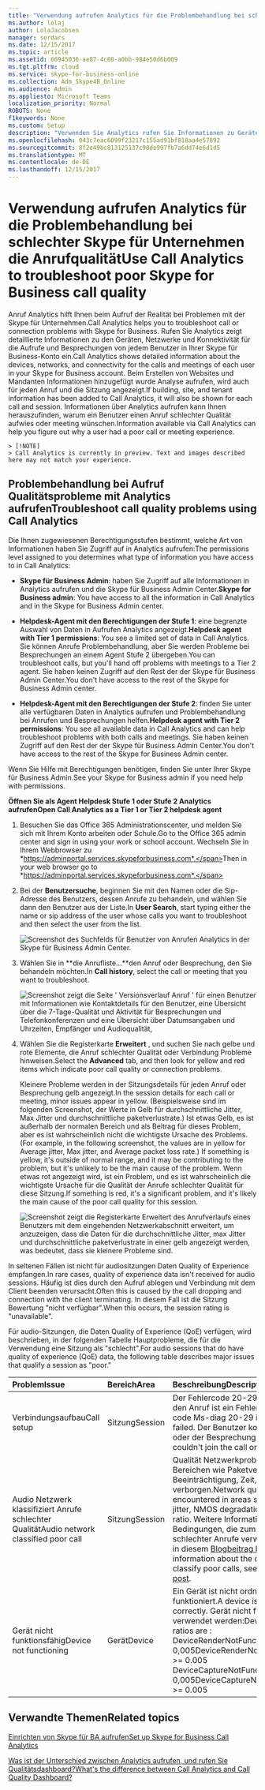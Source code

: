 ```yaml
---
title: "Verwendung aufrufen Analytics für die Problembehandlung bei schlechter Skype für Unternehmen die Anrufqualität"
ms.author: lolaj
author: LolaJacobsen
manager: serdars
ms.date: 12/15/2017
ms.topic: article
ms.assetid: 66945036-ae87-4c08-a0bb-984e50d6b009
ms.tgt.pltfrm: cloud
ms.service: skype-for-business-online
ms.collection: Adm_Skype4B_Online
ms.audience: Admin
ms.appliesto: Microsoft Teams
localization_priority: Normal
ROBOTS: None
f1keywords: None
ms.custom: Setup
description: "Verwenden Sie Analytics rufen Sie Informationen zu Geräten, Netzwerke und Konnektivität Benutzer bei Problemen mit Skype für geschäftliche Anrufe und Besprechungen."
ms.openlocfilehash: 043c7eac6099f23217c155ad91bf818aa4e57892
ms.sourcegitcommit: 8f2e49bc813125137c90de997fb7a6dd74e6d1d5
ms.translationtype: MT
ms.contentlocale: de-DE
ms.lasthandoff: 12/15/2017
---
```

# <a name="use-call-analytics-to-troubleshoot-poor-skype-for-business-call-quality"></a><span data-ttu-id="c2b76-103">Verwendung aufrufen Analytics für die Problembehandlung bei schlechter Skype für Unternehmen die Anrufqualität</span><span class="sxs-lookup"><span data-stu-id="c2b76-103">Use Call Analytics to troubleshoot poor Skype for Business call quality</span></span>

<span data-ttu-id="c2b76-104">Anruf Analytics hilft Ihnen beim Aufruf der Realität bei Problemen mit der Skype für Unternehmen.</span><span class="sxs-lookup"><span data-stu-id="c2b76-104">Call Analytics helps you to troubleshoot call or connection problems with Skype for Business.</span></span> <span data-ttu-id="c2b76-105">Rufen Sie Analytics zeigt detaillierte Informationen zu den Geräten, Netzwerke und Konnektivität für die Aufrufe und Besprechungen von jedem Benutzer in Ihrer Skype für Business-Konto ein.</span><span class="sxs-lookup"><span data-stu-id="c2b76-105">Call Analytics shows detailed information about the devices, networks, and connectivity for the calls and meetings of each user in your Skype for Business account.</span></span> <span data-ttu-id="c2b76-106">Beim Erstellen von Websites und Mandanten Informationen hinzugefügt wurde Analyse aufrufen, wird auch für jeden Anruf und die Sitzung angezeigt.</span><span class="sxs-lookup"><span data-stu-id="c2b76-106">If building, site, and tenant information has been added to Call Analytics, it will also be shown for each call and session.</span></span> <span data-ttu-id="c2b76-107">Informationen über Analytics aufrufen kann Ihnen herauszufinden, warum ein Benutzer einen Anruf schlechter Qualität aufwies oder meeting wünschen.</span><span class="sxs-lookup"><span data-stu-id="c2b76-107">Information available via Call Analytics can help you figure out why a user had a poor call or meeting experience.</span></span> 
  
    > [!NOTE]
    > Call Analytics is currently in preview. Text and images described here may not match your experience. 
  
## <a name="troubleshoot-call-quality-problems-using-call-analytics"></a><span data-ttu-id="c2b76-108">Problembehandlung bei Aufruf Qualitätsprobleme mit Analytics aufrufen</span><span class="sxs-lookup"><span data-stu-id="c2b76-108">Troubleshoot call quality problems using Call Analytics</span></span>

<span data-ttu-id="c2b76-109">Die Ihnen zugewiesenen Berechtigungsstufen bestimmt, welche Art von Informationen haben Sie Zugriff auf in Analytics aufrufen:</span><span class="sxs-lookup"><span data-stu-id="c2b76-109">The permissions level assigned to you determines what type of information you have access to in Call Analytics:</span></span>
  
- <span data-ttu-id="c2b76-110">**Skype für Business Admin**: haben Sie Zugriff auf alle Informationen in Analytics aufrufen und die Skype für Business Admin Center.</span><span class="sxs-lookup"><span data-stu-id="c2b76-110">**Skype for Business admin**: You have access to all the information in Call Analytics and in the Skype for Business Admin center.</span></span>
    
- <span data-ttu-id="c2b76-111">**Helpdesk-Agent mit den Berechtigungen der Stufe 1**: eine begrenzte Auswahl von Daten in Aufrufen Analytics angezeigt.</span><span class="sxs-lookup"><span data-stu-id="c2b76-111">**Helpdesk agent with Tier 1 permissions**: You see a limited set of data in Call Analytics.</span></span> <span data-ttu-id="c2b76-112">Sie können Anrufe Problembehandlung, aber Sie werden Probleme bei Besprechungen an einem Agent Stufe 2 übergeben.</span><span class="sxs-lookup"><span data-stu-id="c2b76-112">You can troubleshoot calls, but you'll hand off problems with meetings to a Tier 2 agent.</span></span> <span data-ttu-id="c2b76-113">Sie haben keinen Zugriff auf den Rest der der Skype für Business Admin Center.</span><span class="sxs-lookup"><span data-stu-id="c2b76-113">You don't have access to the rest of the Skype for Business Admin center.</span></span>
    
- <span data-ttu-id="c2b76-114">**Helpdesk-Agent mit den Berechtigungen der Stufe 2**: finden Sie unter alle verfügbaren Daten in Analytics aufrufen und Problembehandlung bei Anrufen und Besprechungen helfen.</span><span class="sxs-lookup"><span data-stu-id="c2b76-114">**Helpdesk agent with Tier 2 permissions**: You see all available data in Call Analytics and can help troubleshoot problems with both calls and meetings.</span></span> <span data-ttu-id="c2b76-115">Sie haben keinen Zugriff auf den Rest der der Skype für Business Admin Center.</span><span class="sxs-lookup"><span data-stu-id="c2b76-115">You don't have access to the rest of the Skype for Business Admin center.</span></span>
    
<span data-ttu-id="c2b76-116">Wenn Sie Hilfe mit Berechtigungen benötigen, finden Sie unter Ihrer Skype für Business Admin.</span><span class="sxs-lookup"><span data-stu-id="c2b76-116">See your Skype for Business admin if you need help with permissions.</span></span>
  
 <span data-ttu-id="c2b76-117">**Öffnen Sie als Agent Helpdesk Stufe 1 oder Stufe 2 Analytics aufrufen**</span><span class="sxs-lookup"><span data-stu-id="c2b76-117">**Open Call Analytics as a Tier 1 or Tier 2 helpdesk agent**</span></span>
  
1. <span data-ttu-id="c2b76-118">Besuchen Sie das Office 365 Administrationscenter, und melden Sie sich mit Ihrem Konto arbeiten oder Schule.</span><span class="sxs-lookup"><span data-stu-id="c2b76-118">Go to the Office 365 admin center and sign in using your work or school account.</span></span> <span data-ttu-id="c2b76-119">Wechseln Sie in Ihrem Webbrowser zu *https://adminportal.services.skypeforbusiness.com*.</span><span class="sxs-lookup"><span data-stu-id="c2b76-119">Then in your web browser go to *https://adminportal.services.skypeforbusiness.com*.</span></span>
    
2. <span data-ttu-id="c2b76-120">Bei der **Benutzersuche**, beginnen Sie mit den Namen oder die Sip-Adresse des Benutzers, dessen Anrufe zu behandeln, und wählen Sie dann den Benutzer aus der Liste.</span><span class="sxs-lookup"><span data-stu-id="c2b76-120">In **User Search**, start typing either the name or sip address of the user whose calls you want to troubleshoot and then select the user from the list.</span></span>
    
    ![Screenshot des Suchfelds für Benutzer von Anrufen Analytics in der Skype für Business Admin Center.](../images/db52efc5-dac1-4623-ba72-41e42f0a0fb4.png)
  
3. <span data-ttu-id="c2b76-122">Wählen Sie in **die Anrufliste...**den Anruf oder Besprechung, den Sie behandeln möchten.</span><span class="sxs-lookup"><span data-stu-id="c2b76-122">In **Call history**, select the call or meeting that you want to troubleshoot.</span></span>
    
    ![Screenshot zeigt die Seite ' Versionsverlauf Anruf ' für einen Benutzer mit Informationen wie Kontaktdetails für den Benutzer, eine Übersicht über die 7-Tage-Qualität und Aktivität für Besprechungen und Telefonkonferenzen und eine Übersicht über Datumsangaben und Uhrzeiten, Empfänger und Audioqualität,](../images/aef80e09-3b37-46db-8e7b-8cf71712349b.png)
  
4. <span data-ttu-id="c2b76-124">Wählen Sie die Registerkarte **Erweitert** , und suchen Sie nach gelbe und rote Elemente, die Anruf schlechter Qualität oder Verbindung Probleme hinweisen.</span><span class="sxs-lookup"><span data-stu-id="c2b76-124">Select the **Advanced** tab, and then look for yellow and red items which indicate poor call quality or connection problems.</span></span>
    
    <span data-ttu-id="c2b76-125">Kleinere Probleme werden in der Sitzungsdetails für jeden Anruf oder Besprechung gelb angezeigt.</span><span class="sxs-lookup"><span data-stu-id="c2b76-125">In the session details for each call or meeting, minor issues appear in yellow.</span></span> <span data-ttu-id="c2b76-126">(Beispielsweise sind im folgenden Screenshot, der Werte in Gelb für durchschnittliche Jitter, Max Jitter und durchschnittliche paketverlustrate.) Ist etwas Gelb, es ist außerhalb der normalen Bereich und als Beitrag für dieses Problem, aber es ist wahrscheinlich nicht die wichtigste Ursache des Problems.</span><span class="sxs-lookup"><span data-stu-id="c2b76-126">(For example, in the following screenshot, the values are in yellow for Average jitter, Max jitter, and Average packet loss rate.) If something is yellow, it's outside of normal range, and it may be contributing to the problem, but it's unlikely to be the main cause of the problem.</span></span> <span data-ttu-id="c2b76-127">Wenn etwas rot angezeigt wird, ist ein Problem, und es ist wahrscheinlich die wichtigste Ursache für die Qualität der Anrufe schlechter Qualität für diese Sitzung.</span><span class="sxs-lookup"><span data-stu-id="c2b76-127">If something is red, it's a significant problem, and it's likely the main cause of the poor call quality for this session.</span></span> 
    
    ![Screenshot zeigt die Registerkarte Erweitert des Anrufverlaufs eines Benutzers mit dem eingehenden Netzwerkabschnitt erweitert, um anzuzeigen, dass die Daten für die durchschnittliche Jitter, max Jitter und durchschnittliche paketverlustrate in einer gelb angezeigt werden, was bedeutet, dass sie kleinere Probleme sind.](../images/13f314ce-97cf-4bd0-a147-14b177d07040.png)
  
<span data-ttu-id="c2b76-129">In seltenen Fällen ist nicht für audiositzungen Daten Quality of Experience empfangen.</span><span class="sxs-lookup"><span data-stu-id="c2b76-129">In rare cases, quality of experience data isn't received for audio sessions.</span></span> <span data-ttu-id="c2b76-130">Häufig ist dies durch den Aufruf ablegen und Verbindung mit dem Client beenden verursacht.</span><span class="sxs-lookup"><span data-stu-id="c2b76-130">Often this is caused by the call dropping and connection with the client terminating.</span></span> <span data-ttu-id="c2b76-131">In diesem Fall ist die Sitzung Bewertung "nicht verfügbar".</span><span class="sxs-lookup"><span data-stu-id="c2b76-131">When this occurs, the session rating is "unavailable".</span></span>
  
<span data-ttu-id="c2b76-132">Für audio-Sitzungen, die Daten Quality of Experience (QoE) verfügen, wird beschrieben, in der folgenden Tabelle Hauptprobleme, die für die Verwendung eine Sitzung als "schlecht".</span><span class="sxs-lookup"><span data-stu-id="c2b76-132">For audio sessions that do have quality of experience (QoE) data, the following table describes major issues that qualify a session as "poor."</span></span>
  
|<span data-ttu-id="c2b76-133">**Problem**</span><span class="sxs-lookup"><span data-stu-id="c2b76-133">**Issue**</span></span>|<span data-ttu-id="c2b76-134">**Bereich**</span><span class="sxs-lookup"><span data-stu-id="c2b76-134">**Area**</span></span>|<span data-ttu-id="c2b76-135">**Beschreibung**</span><span class="sxs-lookup"><span data-stu-id="c2b76-135">**Description**</span></span>|
|:-----|:-----|:-----|
|<span data-ttu-id="c2b76-136">Verbindungsaufbau</span><span class="sxs-lookup"><span data-stu-id="c2b76-136">Call setup</span></span>  <br/> |<span data-ttu-id="c2b76-137">Sitzung</span><span class="sxs-lookup"><span data-stu-id="c2b76-137">Session</span></span>  <br/> |<span data-ttu-id="c2b76-138">Der Fehlercode 20-29 Ms-Diagnose zeigt den Anruf ist ein Fehler aufgetreten.</span><span class="sxs-lookup"><span data-stu-id="c2b76-138">The error code Ms-diag 20-29 indicates the call setup failed.</span></span> <span data-ttu-id="c2b76-139">Der Benutzer konnte nicht dem Anruf oder der Besprechung teilnehmen.</span><span class="sxs-lookup"><span data-stu-id="c2b76-139">The user couldn't join the call or meeting.</span></span>  <br/> |
|<span data-ttu-id="c2b76-140">Audio Netzwerk klassifiziert Anrufe schlechter Qualität</span><span class="sxs-lookup"><span data-stu-id="c2b76-140">Audio network classified poor call</span></span>  <br/> |<span data-ttu-id="c2b76-141">Sitzung</span><span class="sxs-lookup"><span data-stu-id="c2b76-141">Session</span></span>  <br/> |<span data-ttu-id="c2b76-142">Qualität Netzwerkprobleme aufgetreten in Bereichen wie Paketverlust, Jitter, NMOS-Beeinträchtigung, Zeit, oder Verhältnis verborgen.</span><span class="sxs-lookup"><span data-stu-id="c2b76-142">Network quality issues were encountered in areas such as packet loss, jitter, NMOS degradation, RTT, or concealed ratio.</span></span> <span data-ttu-id="c2b76-143">Weitere Informationen über die Bedingungen, die zum Klassifizieren von schlechter Anrufe verwendet finden Sie unter in diesem [Blogbeitrag Microsoft](https://go.microsoft.com/fwlink/p/?linkid=852133).</span><span class="sxs-lookup"><span data-stu-id="c2b76-143">For more information about the conditions used to classify poor calls, see this [Microsoft blog post](https://go.microsoft.com/fwlink/p/?linkid=852133).</span></span>  <br/> |
|<span data-ttu-id="c2b76-144">Gerät nicht funktionsfähig</span><span class="sxs-lookup"><span data-stu-id="c2b76-144">Device not functioning</span></span>  <br/> |<span data-ttu-id="c2b76-145">Gerät</span><span class="sxs-lookup"><span data-stu-id="c2b76-145">Device</span></span>  <br/> | <span data-ttu-id="c2b76-146">Ein Gerät ist nicht ordnungsgemäß funktioniert.</span><span class="sxs-lookup"><span data-stu-id="c2b76-146">A device isn't functioning correctly.</span></span> <span data-ttu-id="c2b76-147">Gerät nicht funktioniert Verhältnisse verwendet werden:</span><span class="sxs-lookup"><span data-stu-id="c2b76-147">Device not functioning ratios are :</span></span> <br/>  <span data-ttu-id="c2b76-148">DeviceRenderNotFunctioningEventRatio > = 0,005</span><span class="sxs-lookup"><span data-stu-id="c2b76-148">DeviceRenderNotFunctioningEventRatio >= 0.005</span></span> <br/>  <span data-ttu-id="c2b76-149">DeviceCaptureNotFunctioningEventRatio > = 0,005</span><span class="sxs-lookup"><span data-stu-id="c2b76-149">DeviceCaptureNotFunctioningEventRatio >= 0.005</span></span> <br/> |
   
## <a name="related-topics"></a><span data-ttu-id="c2b76-150">Verwandte Themen</span><span class="sxs-lookup"><span data-stu-id="c2b76-150">Related topics</span></span>
[<span data-ttu-id="c2b76-151">Einrichten von Skype für BA aufrufen</span><span class="sxs-lookup"><span data-stu-id="c2b76-151">Set up Skype for Business Call Analytics</span></span>](set-up-call-analytics.md)

[<span data-ttu-id="c2b76-152">Was ist der Unterschied zwischen Analytics aufrufen, und rufen Sie Qualitätsdashboard?</span><span class="sxs-lookup"><span data-stu-id="c2b76-152">What's the difference between Call Analytics and Call Quality Dashboard?</span></span>](difference-between-call-analytics-and-call-quality-dashboard.md)


